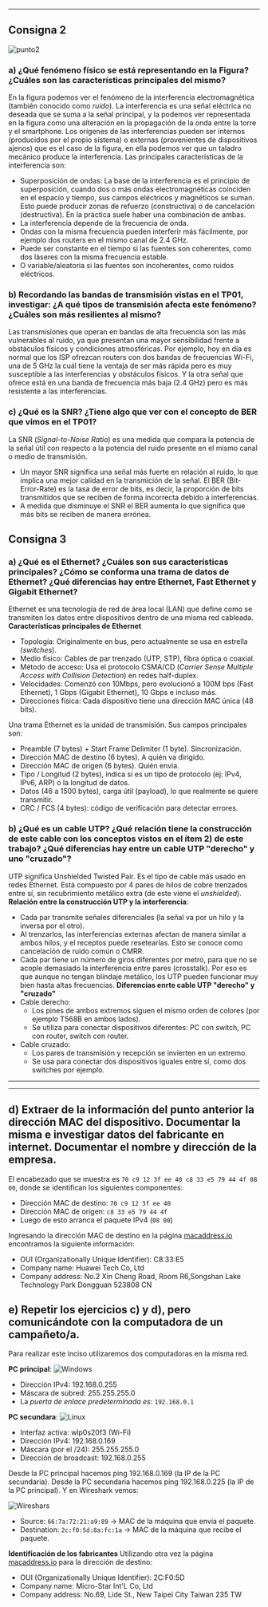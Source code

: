 






---

## Consigna 2
![punto2](../tp2/img/img-consig2.png)

### a) ¿Qué fenómeno físico se está representando en la Figura? ¿Cuáles son las características principales del mismo?

En la figura podemos ver el fenómeno de la interferencia electromagnética (también conocido como _ruido_). La interferencia es una señal eléctrica no deseada que se suma a la señal principal, y la podemos ver representada en la figura como una alteración en la propagación de la onda entre la torre y el smartphone. Los orígenes de las interferencias pueden ser internos (producidos por el propio sistema) o externas (provenientes de dispositivos ajenos) que es el caso de la figura, en ella podemos ver que un taladro mecánico produce la interferencia. 
Las principales características de la interferencia son:
- Superposición de ondas: La base de la interferencia es el principio de superposición, cuando dos o más ondas electromagnéticas coinciden en el espacio y tiempo, sus campos eléctricos y magnéticos se suman. Esto puede producir zonas de refuerzo (constructiva) o de cancelación (destructiva). En la práctica suele haber una combinación de ambas.
- La interferencia depende de la frecuencia de onda.
- Ondas con la misma frecuencia pueden interferir más fácilmente, por ejemplo dos routers en el mismo canal de 2.4 GHz.
- Puede ser constante en el tiempo si las fuentes son coherentes, como dos láseres con la misma frecuencia estable.
- O variable/aleatoria si las fuentes son incoherentes, como ruidos eléctricos.

### b) Recordando las bandas de transmisión vistas en el TP01, investigar: ¿A qué tipos de transmisión afecta este fenómeno? ¿Cuáles son más resilientes al mismo?

Las transmisiones que operan en bandas de alta frecuencia son las más vulnerables al ruido, ya que presentan una mayor sensibilidad frente a obstáculos físicos y condiciones atmosféricas. Por ejemplo, hoy en día es normal que los ISP ofrezcan routers con dos bandas de frecuencias Wi-Fi, una de 5 GHz la cuál tiene la ventaja de ser más rápida pero es muy susceptible a las interferencias y obstáculos físicos. Y la otra señal que ofrece está en una banda de frecuencia más baja (2.4 GHz) pero es más resistente a las interferencias. 

### c) ¿Qué es la SNR? ¿Tiene algo que ver con el concepto de BER que vimos en el TP01?

La SNR (_Signal-to-Noise Ratio_) es una medida que compara la potencia de la señal útil con respecto a la potencia del ruido presente en el mismo canal o medio de transmisión.
- Un mayor SNR significa una señal más fuerte en relación al ruido, lo que implica una mejor calidad en la transmición de la señal.
El BER (Bit-Error-Rate) es la tasa de error de bits, es decir, la proporción de bits transmitidos que se reciben de forma incorrecta debido a interferencias.
- A medida que disminuye el SNR el BER aumenta lo que significa que más bits se reciben de manera errónea.

## Consigna 3
### a) ¿Qué es el Ethernet? ¿Cuáles son sus características principales? ¿Cómo se conforma una trama de datos de Ethernet? ¿Qué diferencias hay entre Ethernet, Fast Ethernet y Gigabit Ethernet?
Ethernet es una tecnología de red de área local (LAN) que define como se transmiten los datos entre dispositivos dentro de una misma red cableada. 
**Características principales de Ethernet**
- Topología: Originalmente en bus, pero actualmente se usa en estrella (_switches_).
- Medio físico: Cables de par trenzado (UTP, STP), fibra óptica o coaxial.
- Método de acceso: Usa el protocolo CSMA/CD (_Carrier Sense Multiple Access with Collision Detection_) en redes half-duplex.
- Velocidades: Comenzó con 10Mbps, pero evolucionó a 100M bps (Fast Ethernet), 1 Gbps (Gigabit Ethernet), 10 Gbps e incluso más.
- Direcciones física: Cada dispositivo tiene una dirección MAC única (48 bits).

Una trama Ethernet es la unidad de transmisión. Sus campos principales son:

- Preamble (7 bytes) + Start Frame Delimiter (1 byte). Sincronización.
- Dirección MAC de destino (6 bytes). A quién va dirigido.
- Dirección MAC de origen (6 bytes). Quién envía.
- Tipo / Longitud (2 bytes), indica si es un tipo de protocolo (ej: IPv4, IPv6, ARP) o la longitud de datos.
- Datos (46 a 1500 bytes), carga útil (payload), lo que realmente se quiere transmitir.
- CRC / FCS (4 bytes): código de verificación para detectar errores.

### b) ¿Qué es un cable UTP? ¿Qué relación tiene la construcción de este cable con los conceptos vistos en el ítem 2) de este trabajo? ¿Qué diferencias hay entre un cable UTP "derecho" y uno "cruzado"?
UTP significa Unshielded Twisted Pair. Es el tipo de cable más usado en redes Ethernet. Está compuesto por 4 pares de hilos de cobre trenzados entre sí, sin recubrimiento metálico extra (de este viene el _unshielded_).
**Relación entre la construcción UTP y la interferencia**:
- Cada par transmite señales diferenciales (la señal va por un hilo y la inversa por el otro).
- Al trenzarlos, las interferencias externas afectan de manera similar a ambos hilos, y el receptos puede resetearlas. Esto se conoce como cancelación de ruido común o CMRR.
- Cada par tiene un número de giros diferentes por metro, para que no se acople demasiado la interferencia entre pares (crosstalk).
Por eso es que aunque no tengan blindaje metálico, los UTP pueden funcionar muy bien hasta altas frecuencias.
**Diferencias enrte cable UTP "derecho" y "cruzado"**
- Cable derecho:
  - Los pines de ambos extremos siguen el mismo orden de colores (por ejemplo T568B en ambos lados).
  - Se utiliza para conectar dispositivos diferentes: PC con switch, PC con router, switch con router.
- Cable cruzado:
  - Los pares de transmisión y recepción se invierten en un extremo.
  - Se usa para conectar dos dispositivos iguales entre sí, como dos switches por ejemplo.
---









---
## d) Extraer de la información del punto anterior la dirección MAC del dispositivo. Documentar la misma e investigar datos del fabricante en internet. Documentar el nombre y dirección de la empresa.
El encabezado que se muestra es `70 c9 12 3f ee 40 c8 33 e5 79 44 4f 08 00`, donde se identifican los siguientes componentes:
- Dirección MAC de destino: `70 c9 12 3f ee 40`
- Dirección MAC de origen: `c8 33 e5 79 44 4f`
- Luego de esto arranca el paquete IPv4 (`08 00`)

Ingresando la dirección MAC de destino en la página [macaddress.io](https://macaddress.io/) encontramos la siguiente información:
- OUI (Organizationally Unique Identifier): C8:33:E5
- Company name: Huawei Tech Co, Ltd
- Company address: No.2 Xin Cheng Road, Room R6,Songshan Lake Technology Park Dongguan 523808 CN

## e) Repetir los ejercicios c) y d), pero comunicándote con la computadora de un campañeto/a.
Para realizar este inciso utilizaremos dos computadoras en la misma red.

**PC principal**:
![Windows](./img/PC-windows.png)
- Dirección IPv4: 192.168.0.255
- Máscara de subred: 255.255.255.0
- La *puerta de enlace predeterminada es*: `192.168.0.1`

**PC secundara**:
![Linux](./img/PC-Linux.jpg)
- Interfaz activa: wlp0s20f3 (Wi-Fi)
- Dirección IPv4: 192.168.0.169
- Máscara (por el /24): 255.255.255.0
- Dirección de broadcast: 192.168.0.255

Desde la PC principal hacemos ping 192.168.0.169 (la IP de la PC secundaria).
Desde la PC secundaria hacemos ping 192.168.0.225 (la IP de la PC principal).
Y en Wireshark vemos:

![Wireshars](./img/wireshark-bothPC.png)

- Source: `66:7a:72:21:a9:89` → MAC de la máquina que envía el paquete.
- Destination: `2c:f0:5d:8a:fc:1a` → MAC de la máquina que recibe el paquete.

**Identificación de los fabricantes**
Utilizando otra vez la página [macaddress.io](https://macaddress.io/) para la dirección de destino:
- OUI (Organizationally Unique Identifier): 2C:F0:5D
- Company name: Micro-Star Int'L Co, Ltd
- Company address: No.69, Lide St., New Taipei City Taiwan 235 TW








